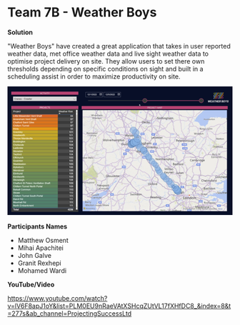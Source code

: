# Team 7B - Weather Boys
**Solution**

"Weather Boys" have created a great application that takes in user reported weather data, met office weather data and live sight weather data to optimise project delivery on site. They allow users to set there own thresholds depending on specific conditions on sight and built in a scheduling assist in order to maximize productivity on site.

![alt text](https://github.com/Projecting-Success-Solutions-Portal/Hack-17/blob/main/Challenge%2007/Team%207B%20-%20Weather%20Boys/Team%207B%20Cover%20Image.png?raw=true)

**Participants Names**

- Matthew Osment
- Mihai Apachitei
- John Galve
- Granit Rexhepi
- Mohamed Wardi

**YouTube/Video**

https://www.youtube.com/watch?v=lV6F8apJ1oY&list=PLM0EU9nRaeVAtXSHcqZUtVL17fXHfDC8_&index=8&t=277s&ab_channel=ProjectingSuccessLtd
